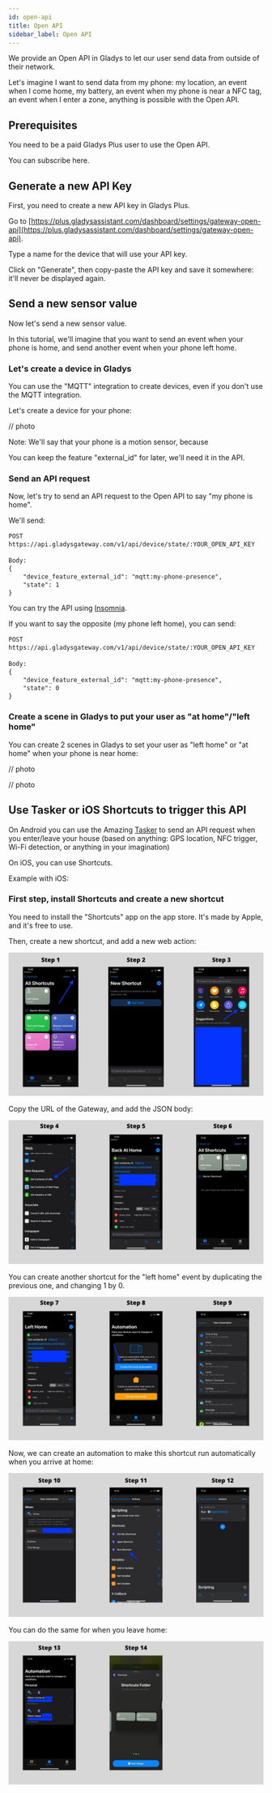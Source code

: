 ```yaml
---
id: open-api
title: Open API
sidebar_label: Open API
---
```


We provide an Open API in Gladys to let our user send data from outside of their network.

Let's imagine I want to send data from my phone: my location, an event when I come home, my battery, an event when my phone is near a NFC tag, an event when I enter a zone, anything is possible with the Open API.

## Prerequisites

You need to be a paid Gladys Plus user to use the Open API.

You can subscribe here.

## Generate a new API Key

First, you need to create a new API key in Gladys Plus.

Go to [https://plus.gladysassistant.com/dashboard/settings/gateway-open-api](https://plus.gladysassistant.com/dashboard/settings/gateway-open-api).

Type a name for the device that will use your API key.

Click on "Generate", then copy-paste the API key and save it somewhere: it'll never be displayed again.

## Send a new sensor value

Now let's send a new sensor value.

In this tutorial, we'll imagine that you want to send an event when your phone is home, and send another event when your phone left home.

### Let's create a device in Gladys

You can use the "MQTT" integration to create devices, even if you don't use the MQTT integration.

Let's create a device for your phone:

// photo

Note: We'll say that your phone is a motion sensor, because

You can keep the feature "external_id" for later, we'll need it in the API.

### Send an API request

Now, let's try to send an API request to the Open API to say "my phone is home".

We'll send:

```
POST https://api.gladysgateway.com/v1/api/device/state/:YOUR_OPEN_API_KEY

Body:
{
	"device_feature_external_id": "mqtt:my-phone-presence",
	"state": 1
}
```

You can try the API using [Insomnia](https://insomnia.rest/).

If you want to say the opposite (my phone left home), you can send:

```
POST https://api.gladysgateway.com/v1/api/device/state/:YOUR_OPEN_API_KEY

Body:
{
	"device_feature_external_id": "mqtt:my-phone-presence",
	"state": 0
}
```

### Create a scene in Gladys to put your user as "at home"/"left home"

You can create 2 scenes in Gladys to set your user as "left home" or "at home" when your phone is near home:

// photo

// photo

## Use Tasker or iOS Shortcuts to trigger this API

On Android you can use the Amazing [Tasker](https://play.google.com/store/apps/details?id=net.dinglisch.android.taskerm&hl=fr&gl=US) to send an API request when you enter/leave your house (based on anything: GPS location, NFC trigger, Wi-Fi detection, or anything in your imagination)

On iOS, you can use Shortcuts.

Example with iOS:

### First step, install Shortcuts and create a new shortcut

You need to install the "Shortcuts" app on the app store. It's made by Apple, and it's free to use.

Then, create a new shortcut, and add a new web action:

![iOS Shortcut Gladys Plus Open API](../../static/img/docs/en/plus/open-api/1.jpg)

Copy the URL of the Gateway, and add the JSON body:

![iOS Shortcut Gladys Plus Open API](../../static/img/docs/en/plus/open-api/2.jpg)

You can create another shortcut for the "left home" event by duplicating the previous one, and changing 1 by 0.

![iOS Shortcut Gladys Plus Open API](../../static/img/docs/en/plus/open-api/3.jpg)

Now, we can create an automation to make this shortcut run automatically when you arrive at home:

![iOS Shortcut Gladys Plus Open API](../../static/img/docs/en/plus/open-api/4.jpg)

You can do the same for when you leave home:

![iOS Shortcut Gladys Plus Open API](../../static/img/docs/en/plus/open-api/5.jpg)
